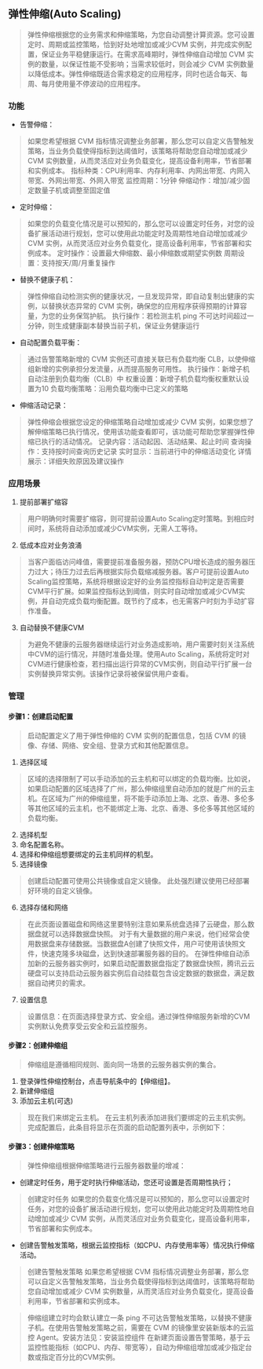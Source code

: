 ## 弹性伸缩(Auto Scaling)
> 弹性伸缩根据您的业务需求和伸缩策略，为您自动调整计算资源。您可设置定时、周期或监控策略，恰到好处地增加或减少CVM 实例，并完成实例配置，保证业务平稳健康运行。在需求高峰期时，弹性伸缩自动增加 CVM 实例的数量，以保证性能不受影响；当需求较低时，则会减少 CVM 实例数量以降低成本。弹性伸缩既适合需求稳定的应用程序，同时也适合每天、每周、每月使用量不停波动的应用程序。

### 功能
- 告警伸缩：
> 如果您希望根据 CVM 指标情况调整业务部署，那么您可以自定义告警触发策略，当业务负载使得指标到达阈值时，该策略将帮助您自动增加或减少 CVM 实例数量，从而灵活应对业务负载变化，提高设备利用率，节省部署和实例成本。
> 指标种类：CPU利用率、内存利用率、内网出带宽、内网入带宽、外网出带宽、外网入带宽
> 监控周期：1分钟
> 伸缩动作：增加/减少固定数量子机或调整至固定值
- 定时伸缩：
> 如果您的负载变化情况是可以预知的，那么您可以设置定时任务，对您的设备扩展活动进行规划，您可以使用此功能定时及周期性地自动增加或减少 CVM 实例，从而灵活应对业务负载变化，提高设备利用率，节省部署和实例成本。
> 定时操作：设置最大伸缩数、最小伸缩数或期望实例数
> 周期设置：支持按天/周/月重复操作
- 替换不健康子机：
> 弹性伸缩自动检测实例的健康状况，一旦发现异常，即自动复制出健康的实例，以替换状态异常的 CVM 实例，确保您的应用程序获得预期的计算容量，为您的业务保驾护航。
> 执行操作：若检测主机 ping 不可达时间超过一分钟，则生成健康副本替换当前子机，保证业务健康运行
- 自动配置负载平衡：
> 通过告警策略新增的 CVM 实例还可直接关联已有负载均衡 CLB，以使伸缩组新增的实例承担分发流量，从而提高服务可用性。
> 执行操作：新增子机自动注册到负载均衡（CLB）中
> 权重设置：新增子机负载均衡权重默认设置为10
> 负载均衡策略：沿用负载均衡中已定义的策略
- 伸缩活动记录：
> 弹性伸缩会根据您设定的伸缩策略自动增加或减少 CVM 实例，如果您想了解伸缩策略已执行情况，使用该功能查看即可，该功能可帮助您掌握弹性伸缩已执行的活动情况。
> 记录内容：活动起因、活动结果、起止时间
> 查询操作：支持按时间查询历史记录
> 实时显示：当前进行中的伸缩活动变化
> 详情展示：详细失败原因及建议操作

### 应用场景
1. 提前部署扩缩容
> 用户明确何时需要扩缩容，则可提前设置Auto Scaling定时策略。到相应时间时，系统将自动添加或减少CVM实例，无需人工等待。
2. 低成本应对业务浪涌
> 当客户面临访问峰值，需要提前准备服务器，预防CPU增长造成的服务器压力过大；待压力过去后再根据实际负载缩减服务器。客户可提前设置Auto Scaling监控策略，系统将根据设定好的业务监控指标自动判定是否需要CVM平行扩展。如果监控指标达到阈值，则实时自动增加或减少CVM实例，并自动完成负载均衡配置。既节约了成本，也无需客户时刻为手动扩容作准备。
3. 自动替换不健康CVM
> 为避免不健康的云服务器继续运行对业务造成影响，用户需要时刻关注系统中CVM的运行情况，并随时准备处理。使用Auto Scaling，系统将定时对CVM进行健康检查，若扫描出运行异常的CVM实例，则自动平行扩展一台实例替换异常实例。该操作记录将被保留供用户查看。


### 管理
#### 步骤1：创建启动配置
> 启动配置定义了用于弹性伸缩的 CVM 实例的配置信息，包括 CVM 的镜像、存储、网络、安全组、登录方式和其他配置信息。
1. 选择区域
> 区域的选择限制了可以手动添加的云主机和可以绑定的负载均衡。比如说，如果启动配置的区域选择了广州，那么伸缩组里自动添加的就是广州的云主机。在区域为广州的伸缩组里，将不能手动添加上海、北京、香港、多伦多等其他区域的云主机，也不能绑定上海、北京、香港、多伦多等其他区域的负载均衡。
2. 选择机型
3. 命名配置名称。
4. 选择和伸缩组想要绑定的云主机同样的机型。
5. 选择镜像
> 创建启动配置可使用公共镜像或自定义镜像。
> 此处强烈建议使用已经部署好环境的自定义镜像。
6.  选择存储和网络
> 在此页面设置磁盘和网络这里要特别注意如果系统盘选择了云硬盘，那么数据盘就可以选择数据盘快照。
> 对于有大量数据的用户来说，他们经常会使用数据盘来存储数据。当数据盘A创建了快照文件，用户可使用该快照文件，快速克隆多块磁盘，达到快速部署服务器的目的。
> 在弹性伸缩自动添加新的云服务器实例时，如果启动配置数据盘指定了数据盘快照，腾讯云云硬盘可以支持启动云服务器实例后自动挂载包含设定数据的数据盘，满足数据自动拷贝的需求。
7. 设置信息
> 设置信息：在页面选择登录方式、安全组。通过弹性伸缩服务新增的CVM实例默认免费享受云安全和云监控服务。

#### 步骤2：创建伸缩组
> 伸缩组是遵循相同规则、面向同一场景的云服务器实例的集合。
1. 登录弹性伸缩控制台，点击导航条中的【伸缩组】。
2. 新建伸缩组
3. 添加云主机(可选)
> 现在我们来绑定云主机。
> 在云主机列表添加进我们要绑定的云主机实例。完成配置后，此条目将显示在页面的启动配置列表中，示例如下：
#### 步骤3：创建伸缩策略
> 弹性伸缩组根据伸缩策略进行云服务器数量的增减：
- 创建定时任务，用于定时执行伸缩活动，您还可设置是否周期性执行；
> 创建定时任务
> 如果您的负载变化情况是可以预知的，那么您可以设置定时任务，对您的设备扩展活动进行规划，您可以使用此功能定时及周期性地自动增加或减少 CVM 实例，从而灵活应对业务负载变化，提高设备利用率，节省部署和实例成本。
- 创建告警触发策略，根据云监控指标（如CPU、内存使用率等）情况执行伸缩活动。
> 创建告警触发策略
> 如果您希望根据 CVM 指标情况调整业务部署，那么您可以自定义告警触发策略，当业务负载使得指标到达阈值时，该策略将帮助您自动增加或减少 CVM 实例数量，从而灵活应对业务负载变化，提高设备利用率，节省部署和实例成本。

> 伸缩组建立时均会默认建立一条 ping 不可达告警触发策略，以替换不健康子机。在使用告警触发策略之前，需要在 CVM 的镜像里安装新版本的云监控 Agent。安装方法见：安装监控组件
> 在新建页面设置告警策略，基于云监控性能指标（如CPU、内存、带宽等），自动为伸缩组增加或减少指定台数或指定百分比的CVM实例。

